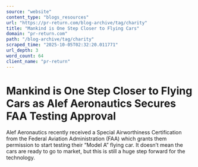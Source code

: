 ```yaml
---
source: "website"
content_type: "blogs_resources"
url: "https://pr-return.com/blog-archive/tag/charity"
title: "Mankind is One Step Closer to Flying Cars"
domain: "pr-return.com"
path: "/blog-archive/tag/charity"
scraped_time: "2025-10-05T02:32:20.011771"
url_depth: 3
word_count: 64
client_name: "pr-return"
---
```


# Mankind is One Step Closer to Flying Cars as Alef Aeronautics Secures FAA Testing Approval

Alef Aeronautics recently received a Special Airworthiness Certification from the Federal Aviation Administration (FAA) which grants them permission to start testing their “Model A” flying car. It doesn’t mean the cars are ready to go to market, but this is still a huge step forward for the technology.